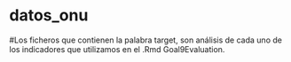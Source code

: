 # datos_onu

#Los ficheros que contienen la palabra target, son análisis de cada uno de los indicadores que utilizamos en el .Rmd Goal9Evaluation.
